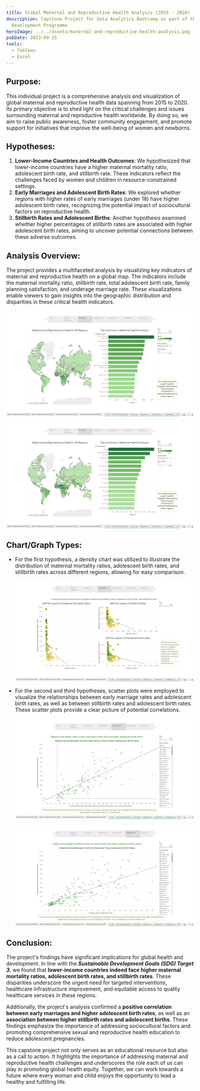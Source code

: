 ```yaml
---
title: Global Maternal and Reproductive Health Analysis (2015 - 2020)
description: Capstone Project for Data Analytics Bootcamp as part of the K Youth
  Development Programme
heroImage: ../../assets/maternal-and-reproductive-health-analysis.png
pubDate: 2023-09-15
tools:
  - Tableau
  - Excel
---
```

## **Purpose:**

This individual project is a comprehensive analysis and visualization of global maternal and reproductive health data spanning from 2015 to 2020. Its primary objective is to shed light on the critical challenges and issues surrounding maternal and reproductive health worldwide. By doing so, we aim to raise public awareness, foster community engagement, and promote support for initiatives that improve the well-being of women and newborns.

## **Hypotheses:**

1. **Lower-Income Countries and Health Outcomes**: We hypothesized that lower-income countries have a higher maternal mortality ratio, adolescent birth rate, and stillbirth rate. These indicators reflect the challenges faced by women and children in resource-constrained settings.
2. **Early Marriages and Adolescent Birth Rates**: We explored whether regions with higher rates of early marriages (under 18) have higher adolescent birth rates, recognizing the potential impact of sociocultural factors on reproductive health.
3. **Stillbirth Rates and Adolescent Births**: Another hypothesis examined whether higher percentages of stillbirth rates are associated with higher adolescent birth rates, aiming to uncover potential connections between these adverse outcomes.

## **Analysis Overview:**

The project provides a multifaceted analysis by visualizing key indicators of maternal and reproductive health on a global map. The indicators include the maternal mortality ratio, stillbirth rate, total adolescent birth rate, family planning satisfaction, and underage marriage rate. These visualizations enable viewers to gain insights into the geographic distribution and disparities in these critical health indicators.

![Maternal mortality rate in all regions](../../assets/maternal-mortality-ratio.png)

![Total adolescent birth rate in all regions](../../assets/total-adolescent-birth-rate.png)

## **Chart/Graph Types:**

* For the first hypothesis, a density chart was utilized to illustrate the distribution of maternal mortality ratios, adolescent birth rates, and stillbirth rates across different regions, allowing for easy comparison.

  ![GDP per capita vs health outcomes](../../assets/gdp-per-capita-vs-health-outcomes.png)
* For the second and third hypotheses, scatter plots were employed to visualize the relationships between early marriage rates and adolescent birth rates, as well as between stillbirth rates and adolescent birth rates. These scatter plots provide a clear picture of potential correlations.

  ![Relationship between early marriages and adolescent birth rate](../../assets/early-marriages-vs-adolescent-birth-rate.png)

  ![Relationship between stillbirth rate and adolescent birth rate](../../assets/stillbirth-rate-vs-adolescent-birth.png)

## **Conclusion:**

The project's findings have significant implications for global health and development. In line with the ***Sustainable Development Goals (SDG) Target 3***, we found that **lower-income countries indeed face higher maternal mortality ratios, adolescent birth rates, and stillbirth rates**. These disparities underscore the urgent need for targeted interventions, healthcare infrastructure improvement, and equitable access to quality healthcare services in these regions.

Additionally, the project's analysis confirmed a **positive correlation between early marriages and higher adolescent birth rates**, as well as an **association between higher stillbirth rates and adolescent births**. These findings emphasize the importance of addressing sociocultural factors and promoting comprehensive sexual and reproductive health education to reduce adolescent pregnancies.

This capstone project not only serves as an educational resource but also as a call to action. It highlights the importance of addressing maternal and reproductive health challenges and underscores the role each of us can play in promoting global health equity. Together, we can work towards a future where every woman and child enjoys the opportunity to lead a healthy and fulfilling life.
